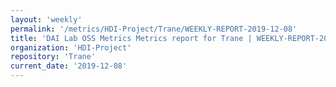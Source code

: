 ```yaml
---
layout: 'weekly'
permalink: '/metrics/HDI-Project/Trane/WEEKLY-REPORT-2019-12-08'
title: 'DAI Lab OSS Metrics Metrics report for Trane | WEEKLY-REPORT-2019-12-08'
organization: 'HDI-Project'
repository: 'Trane'
current_date: '2019-12-08'
---
```

